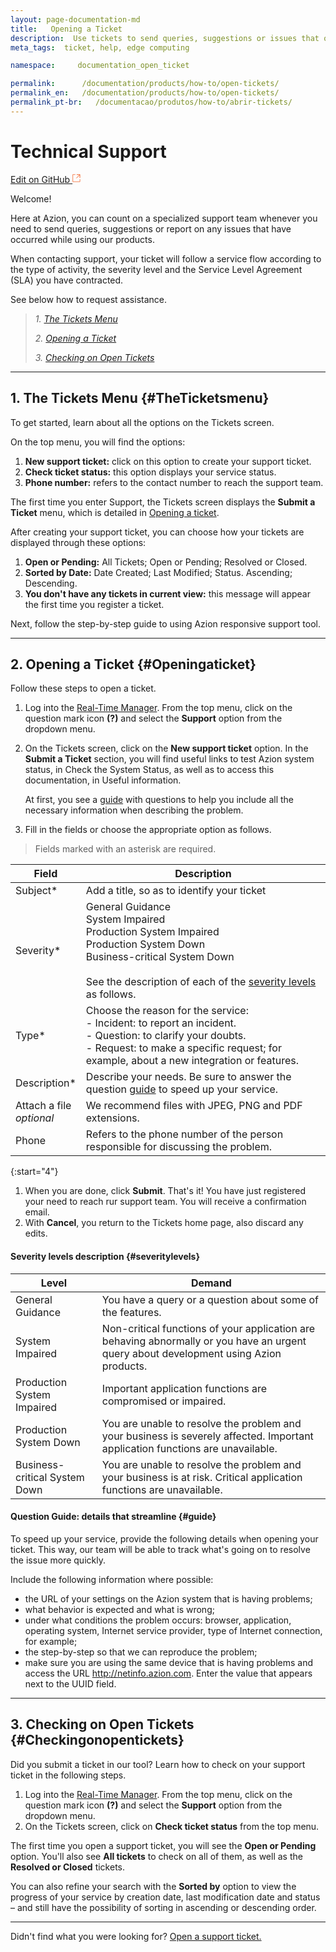 ```yaml
---
layout: page-documentation-md
title:   Opening a Ticket
description:  Use tickets to send queries, suggestions or issues that occur while using our products.
meta_tags:  ticket, help, edge computing

namespace:     documentation_open_ticket

permalink:      /documentation/products/how-to/open-tickets/
permalink_en:   /documentation/products/how-to/open-tickets/
permalink_pt-br:   /documentacao/produtos/how-to/abrir-tickets/
---
```

# Technical Support

[Edit on GitHub <svg width="14" height="14" xmlns="http://www.w3.org/2000/svg"><g fill="none" stroke="#F3652B"><path d="M4.81.71H.672v11.43H12.1V8.001" stroke-width=".8"/><path d="M6.87.786h5.155V5.94M6.31 6.5L12.026.786"/></g></svg>](https://github.com/aziontech/docs_en/edit/master/how-to/open-ticket/2021-01-14-index.md)

Welcome!

Here at Azion, you can count on a specialized support team whenever you need to send queries, suggestions or report on any issues that have occurred while using our products.

When contacting support, your ticket will follow a service flow according to the type of activity, the severity level and the Service Level Agreement (SLA) you have contracted. 

See below how to request assistance.

> *1. [The Tickets Menu](#TheTicketsmenu)*
>
> *2. [Opening a Ticket](#OpeningaTicket)*
>
> *3. [Checking on Open Tickets](#Checkingonopentickets)*

------

## 1. The Tickets Menu {#TheTicketsmenu}

To get started, learn about all the options on the Tickets screen.

On the top menu, you will find the options:

1. **New support ticket:** click on this option to create your support ticket.
2. **Check ticket status:** this option displays your service status.
3. **Phone number:** refers to the contact number to reach the support team.

The first time you enter Support, the Tickets screen displays the **Submit a Ticket** menu, which is detailed in [Opening a ticket](#openingaticket).

After creating your support ticket, you can choose how your tickets are displayed through these options:

1. **Open or Pending:** All Tickets; Open or Pending; Resolved or Closed.
2. **Sorted by Date:** Date Created; Last Modified; Status. Ascending; Descending.
3. **You don't have any tickets in current view:** this message will appear the first time you register a ticket. 

Next, follow the step-by-step guide to using Azion responsive support tool.

------

## 2. Opening a Ticket {#Openingaticket}

Follow these steps to open a ticket. 

1. Log into the [Real-Time Manager](https://manager.azion.com/). From the top menu, click on the question mark icon **(?)** and select the **Support** option from the dropdown menu.

2. On the Tickets screen, click on the **New support ticket** option.  In the **Submit a Ticket** section, you will find useful links to test Azion system status, in Check the System Status, as well as to access this documentation, in Useful information.

   At first, you see a [guide](#guide) with questions to help you include all the necessary information when describing the problem.

3. Fill in the fields or choose the appropriate option as follows.

> Fields marked with an asterisk are required.


| Field | Description |
|-------|-----------|
| Subject* | Add a title, so as to identify your ticket |
| Severity* | General Guidance<br> System Impaired<br> Production System Impaired<br> Production System Down<br> Business-critical System Down<BR><BR>See the description of each of the [severity levels](#severitylevels) as follows. |
| Type* | Choose the reason for the service:<BR>- Incident: to report an incident. <BR>- Question: to clarify your doubts. <BR>- Request: to make a specific request; for example, about a new integration or features. |
| Description* | Describe your needs. Be sure to answer the question [guide](#guide) to speed up your service. |
| Attach a file<BR> *optional* | We recommend files with JPEG, PNG and PDF extensions. |
| Phone | Refers to the phone number of the person responsible for discussing the problem. |


{:start="4"}   
1.  When you are done, click **Submit**. That's it! You have just registered your need to reach rur support team. You will receive a confirmation email. 
2.  With **Cancel**, you return to the Tickets home page, also discard any edits.



#### **Severity levels description** {#severitylevels}

| Level | Demand |
|-------|---------|
| General Guidance | You have a query or a question about some of the features. |
| System Impaired | Non-critical functions of your application are behaving abnormally or you have an urgent query about development using Azion products. |
| Production System Impaired | Important application functions are compromised or impaired. |
| Production System Down | You are unable to resolve the problem and your business is severely affected. Important application functions are unavailable. |
| Business-critical System Down | You are unable to resolve the problem and your business is at risk. Critical application functions are unavailable. |



#### **Question Guide: details that streamline** {#guide}

To speed up your service, provide the following details when opening your ticket. This way, our team will be able to track what's going on to resolve the issue more quickly.

Include the following information where possible:

- the URL of your settings on the Azion system that is having problems;
- what behavior is expected and what is wrong;
- under what conditions the problem occurs: browser, application, operating system, Internet service provider, type of Internet connection, for example;
- the step-by-step so that we can reproduce the problem;
- make sure you are using the same device that is having problems and access the URL http://netinfo.azion.com. Enter the value that appears next to the UUID field.

---

## 3. Checking on Open Tickets {#Checkingonopentickets}

Did you submit a ticket in our tool? Learn how to check on your support ticket in the following steps.

1. Log into the [Real-Time Manager](https://manager.azion.com/). From the top menu, click on the question mark icon **(?)** and select the **Support** option from the dropdown menu.
2. On the Tickets screen, click on **Check ticket status** from the top menu.

The first time you open a support ticket, you will see the **Open or Pending** option. You'll also see **All tickets** to check on all of them,  as well as the **Resolved or Closed** tickets.

You can also refine your search with the **Sorted by** option to view the progress of your service by creation date, last modification date and status – and still have the possibility of sorting in ascending or descending order. 



---

Didn't find what you were looking for? [Open a support ticket.](https://tickets.azion.com/)        
